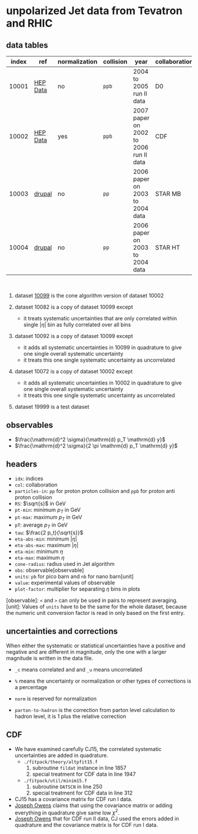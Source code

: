 # unpolarized Jet data from Tevatron and RHIC

## data tables

| index | ref                    | normalization | collision | year                                   | collaboration    | status |
| ----- | -----                  | -----         | -----     | -----                                  | -----            | -----  |
| 10001 | [HEP Data][link.10001] | no            | `ppb`     | 2004 to 2005 run II data               | D0               | ready  |
| 10002 | [HEP Data][link.10002] | yes           | `ppb`     | 2007 paper on 2002 to 2006 run II data | CDF              | ready  |
| 10003 | [drupal][link.10003]   | no            | `pp`      | 2006 paper on 2003 to 2004 data        | STAR MB          | ready  |
| 10004 | [drupal][link.10004]   | no            | `pp`      | 2006 paper on 2003 to 2004 data        | STAR HT          | ready  |

<br/>

1. dataset [10099][link.10099] is the cone algorithm version of dataset 10002

2. dataset 10082 is a copy of dataset 10099 except

    - it treats systematic uncertainties that are only correlated within single $\left| \eta \right|$ bin as fully correlated over all bins

3. dataset 10092 is a copy of dataset 10099 except

    - it adds all systematic uncertainties in 10099 in quadrature to give one single overall systematic uncertainty
    - it treats this one single systematic uncertainty as uncorrelated

3. dataset 10072 is a copy of dataset 10002 except

    - it adds all systematic uncertainties in 10002 in quadrature to give one single overall systematic uncertainty
    - it treats this one single systematic uncertainty as uncorrelated

4. dataset 19999 is a test dataset

[link.10001]: https://www.hepdata.net/record/ins779574
[link.10002]: https://www.hepdata.net/record/ins743342
[link.10003]: https://drupal.star.bnl.gov/STAR/files/starpublications/68/data.html
[link.10004]: https://drupal.star.bnl.gov/STAR/files/starpublications/68/data.html
[link.10099]: https://www.hepdata.net/record/ins790693

## observables

- $\frac{\mathrm{d}^2 \sigma}{\mathrm{d} p_T \mathrm{d} y}$
- $\frac{\mathrm{d}^2 \sigma}{2 \pi \mathrm{d} p_T \mathrm{d} y}$

## headers

- `idx`: indices
- `col`: collaboration
- `particles-in`: `pp` for proton proton collision and `ppb` for proton anti proton collision
- `RS`: $\sqrt{s}$ in GeV
- `pt-min`: minimum $p_T$ in GeV
- `pt-max`: maximum $p_T$ in GeV
- `pT`: average $p_T$ in GeV
- `tau`: $\frac{2 p_t}{\sqrt{s}}$
- `eta-abs-min`: minimum $\left| \eta \right|$
- `eta-abs-max`: maximum $\left| \eta \right|$
- `eta-min`: minimum $\eta$
- `eta-max`: maximum $\eta$
- `cone-radius`: radius used in Jet algorithm
- `obs`: observable[observable]
- `units`: `pb` for pico barn and `nb` for nano barn[unit]
- `value`: experimental values of observable
- `plot-factor`: multiplier for separating $\eta$ bins in plots

[observable]: `<` and `>` can only be used in pairs to represent averaging.
[unit]: Values of `units` have to be the same for the whole dataset, because the numeric unit conversion factor is read in only based on the first entry.

## uncertainties and corrections

When either the systematic or statistical uncertainties have a positive and negative and are different in magnitude, only the one with a larger magnitude is written in the data file.

- `_c` means correlated and and `_u` means uncorrelated

- `%` means the uncertainty or normalization or other types of corrections is a percentage

- `norm` is reserved for normalization

- `parton-to-hadron` is the correction from parton level calculation to hadron level, it is 1 plus the relative correction

## CDF
- We have examined carefully CJ15, the correlated systematic uncertainties are added in quadrature.
    - `./fitpack/theory/altpfit15.f`
        1. subroutine `fildat` instance in line 1857
        2. special treatment for CDF data in line 1947
    - `./fitpack/util/minim15.f`
        1. subroutine `DATSCN` in line 250
        2. special treatment for CDF data in line 312
- CJ15 has a covariance matrix for CDF run I data.
- [Joseph Owens](mailto:owens@hep.fsu.edu) claims that using the covariance matrix or adding everything in quadrature give same low $\chi ^2$.
- [Joseph Owens](mailto:owens@hep.fsu.edu) that for CDF run II data, CJ used the errors added in quadrature and the covariance matrix is for CDF run I data.
